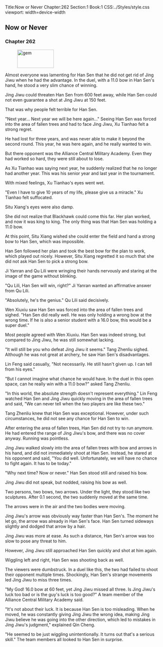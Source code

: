 Title:Now or Never 
Chapter:262 
Section:1 
Book:1 
CSS:../Styles/style.css 
viewport: width=device-width
  
## Now or Never
### Chapter 262
  
<figure>
	<img src="../Images/gem.gif" alt="gem" id="gem" width="120" height="60" />
</figure>
  

  
Almost everyone was lamenting for Han Sen that he did not get rid of Jing Jiwu when he had the advantage. In the duel, with a 11.0 bow in Han Sen's hand, he stood a very slim chance of winning.

Jing Jiwu could threaten Han Sen from 600 feet away, while Han Sen could not even guarantee a shot at Jing Jiwu at 150 feet.

That was why people felt terrible for Han Sen.

"Next year… Next year we will be here again…" Seeing Han Sen was forced into the area of fallen trees and had to face Jing Jiwu, Xu Tianhao felt a strong regret.

He had lost for three years, and was never able to make it beyond the second round. This year, he was here again, and he really wanted to win.

But there opponent was the Alliance Central Military Academy. Even they had worked so hard, they were still about to lose.

As Xu Tianhao was saying next year, he suddenly realized that he no longer had another year. This was his senior year and last year in the tournament.

With mixed feelings, Xu Tianhao's eyes went wet.

"Even I have to give 10 years of my life, please give us a miracle." Xu Tianhao felt suffocated.

Situ Xiang's eyes were also damp.

She did not realize that Blackhawk could come this far. Her plan worked, and now it was king to king. The only thing was that Han Sen was holding a 11.0 bow.

At this point, Situ Xiang wished she could enter the field and hand a strong bow to Han Sen, which was impossible.

Han Sen followed her plan and took the best bow for the plan to work, which played out nicely. However, Situ Xiang regretted it so much that she did not ask Han Sen to pick a strong bow.

Ji Yanran and Qu Lili were wringing their hands nervously and staring at the image of the game without blinking.

"Qu Lili, Han Sen will win, right?" Ji Yanran wanted an affirmative answer from Qu Lili.

"Absolutely, he's the genius." Qu Lili said decisively.

Wen Xiuxiu saw Han Sen was forced into the area of fallen trees and sighed. "Han Sen did really well. He was only holding a wrong bow at the wrong time. If he is also a senior student with a 16.0 bow, this would be a super duel."

Most people agreed with Wen Xiuxiu. Han Sen was indeed strong, but compared to Jing Jiwu, he was still somewhat lacking.

"It will still be you who defeat Jing Jiwu it seems." Tang Zhenliu sighed. Although he was not great at archery, he saw Han Sen's disadvantages.

Lin Feng said casually, "Not necessarily. He still hasn't given up. I can tell from his eyes."

"But I cannot imagine what chance he would have. In the duel in this open space, can he really win with a 11.0 bow?" asked Tang Zhenliu.

"In this world, the absolute strength doesn't represent everything." Lin Feng watched Han Sen and Jing Jiwu quickly moving in the area of fallen trees and said, "We can never tell when the two players are like these two."

Tang Zhenliu knew that Han Sen was exceptional. However, under such circumstances, he did not see any chance for Han Sen to win.

After entering the area of fallen trees, Han Sen did not try to run anymore. He had entered the range of Jing Jiwu's bow, and there was no cover anyway. Running was pointless.

Jing Jiwu walked slowly into the area of fallen trees with bow and arrows in his hand, and did not immediately shoot at Han Sen. Instead, he stared at his opponent and said, "You did well. Unfortunately, we will have no chance to fight again. It has to be today."

"Why next time? Now or never." Han Sen stood still and raised his bow.

Jing Jiwu did not speak, but nodded, raising his bow as well.

Two persons, two bows, two arrows. Under the light, they stood like two sculptures. After 0.1 second, the two suddenly moved at the same time.

The arrows were in the air and the two bodies were moving.

Jing Jiwu's arrow was obviously way faster than Han Sen's. The moment he let go, the arrow was already in Han Sen's face. Han Sen turned sideways slightly and dodged that arrow by a hair.

Jing Jiwu was more at ease. As such a distance, Han Sen's arrow was too slow to pose any threat to him.

However, Jing Jiwu still approached Han Sen quickly and shot at him again.

Wiggling left and right, Han Sen was shooting back as well.

The viewers were dumbstruck. In a duel like this, the two had failed to shoot their opponent multiple times. Shockingly, Han Sen's strange movements led Jing Jiwu to miss three times.

"My God! 16.0 bow at 60 feet, yet Jing Jiwu missed all three. Is Jing Jiwu's luck too bad or is the guy's luck is too good?" A team member of the Alliance Central Military Academy said.

"It's not about their luck. It is because Han Sen is too misleading. When he moved, he was constantly giving Jing Jiwu the wrong idea, making Jing Jiwu believe he was going into the other direction, which led to mistakes in Jing Jiwu's judgment," explained Qin Cheng.

"He seemed to be just wiggling unintentionally. It turns out that's a serious skill." The team members all looked to Han Sen in surprise.